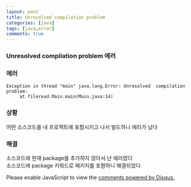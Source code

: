 ```yaml
---
layout: post
title: Unresolved compilation problem
categories: [java]
tags: [java,error]
comments: true
---
```


### Unresolved compilation problem 에러

### 에러

~~~
Exception in thread "main" java.lang.Error: Unresolved  compilation problem:
     at fileread.Main.main(Main.java:14)
~~~

### 상황
어떤 소스코드를 내 프로젝트에 포함시키고 나서 빌드하니 에러가 났다<br>

### 해결
소스코드에 현재 package를 추가하지 않아서 난 에러였다<br>
소스코드에 package 키워드로 패키지를 포함하니 해결되었다<br>

<div id="disqus_thread"></div>
<script>

/**
*  RECOMMENDED CONFIGURATION VARIA*BLES: EDIT AND UNCOMMENT THE SECTION BELOW TO INSERT DYNAMIC VALUES FROM YOUR PLATFORM OR CMS.
*  LEARN WHY DEFINING THESE VARIABLES IS IMPORTANT: https://disqus.com/admin/universalcode/#configuration-variables*/
/*
var disqus_config = function () {
this.page.url = PAGE_URL;  // Replace PAGE_URL with your page's canonical URL variable
this.page.identifier = PAGE_IDENTIFIER; // Replace PAGE_IDENTIFIER with your page's unique identifier variable
};
*/
(function() { // DON'T EDIT BELOW THIS LINE
var d = document, s = d.createElement('script');
s.src = 'https://parkwonhui.disqus.com/embed.js';
s.setAttribute('data-timestamp', +new Date());
(d.head || d.body).appendChild(s);
})();
</script>
<noscript>Please enable JavaScript to view the <a href="https://disqus.com/?ref_noscript">comments powered by Disqus.</a></noscript>
                            